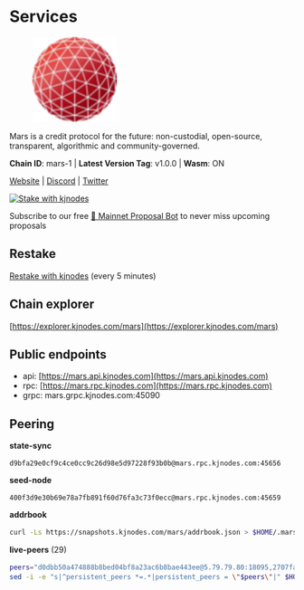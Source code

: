 # Services

<figure><img src="https://raw.githubusercontent.com/kj89/cosmos-images/main/logos/mars.png" width="150" alt=""><figcaption></figcaption></figure>

Mars is a credit protocol for the future: non-custodial,  open-source, transparent, algorithmic and community-governed.

**Chain ID**: mars-1 | **Latest Version Tag**: v1.0.0 | **Wasm**: ON

[Website](https://marsprotocol.io) | [Discord](https://discord.gg/marsprotocol) | [Twitter](https://twitter.com/mars_protocol)

[![Stake with kjnodes](https://i.ibb.co/cr44Q8j/button-stake-with-kjnodes.png)](https://restake.app/mars/marsvaloper1p9t4gr40rnpdwqacxgcqp7ffrfw908nu020g4n)

Subscribe to our free [🤖 Mainnet Proposal Bot](https://t.me/kjnodes_proposal_bot) to never miss upcoming proposals

## Restake

[Restake with kjnodes](https://restake.app/mars/marsvaloper1p9t4gr40rnpdwqacxgcqp7ffrfw908nu020g4n) (every 5 minutes)
## Chain explorer
[https://explorer.kjnodes.com/mars](https://explorer.kjnodes.com/mars)

## Public endpoints

* api: [https://mars.api.kjnodes.com](https://mars.api.kjnodes.com)
* rpc: [https://mars.rpc.kjnodes.com](https://mars.rpc.kjnodes.com)
* grpc: mars.grpc.kjnodes.com:45090

## Peering

**state-sync**

```text
d9bfa29e0cf9c4ce0cc9c26d98e5d97228f93b0b@mars.rpc.kjnodes.com:45656
```

**seed-node**

```text
400f3d9e30b69e78a7fb891f60d76fa3c73f0ecc@mars.rpc.kjnodes.com:45659
```

**addrbook**
```bash
curl -Ls https://snapshots.kjnodes.com/mars/addrbook.json > $HOME/.mars/config/addrbook.json
```

**live-peers** (29)
```bash
peers="d0dbb50a474888b8bed04bf8a23ac6b8bae443ee@5.79.79.80:18095,2707fa9064faa355fc98795361c2d9a3fa7514fc@185.232.69.25:26656,471518432477e31ea348af246c0b54095d41352c@169.155.47.57:26656,84f821d36d45cc0cdaa4ff05297e888bb0d9de8f@85.237.193.111:26656,436baf65a7e0e79c2c5453798ae72e71213ec502@18.216.221.25:26656,7583038c5f21ef6ddb60692469cfd80c97dd585d@88.218.224.126:26656,d9bfa29e0cf9c4ce0cc9c26d98e5d97228f93b0b@65.109.88.38:45656,73be725377cc966d8da48f751085de4d1581b391@185.242.112.32:27651,c3763808d3ed05c475b8a31cdd97fc522c088f4f@162.55.245.149:12020,c0e6bf4193accabc14171ce163e704dcec5ea5df@51.91.215.170:36095,c46be592341987eae20ac681cb08d2abcc02ab9a@137.74.4.20:2000,969af6a39a0f7e8a17b92d90888360ad92248626@65.108.132.107:2000,b88814bddfccd85289d7201bfd6fc6c4b3342ab2@178.162.165.193:36095,d2a2c21754be65ad4a4f1de1f6163f681a6e8af8@192.99.44.79:18556,be7d56127ef887d095b2f55f09be5fee1969d922@146.59.52.48:18095,62246c0c33a1a5a9f0fb4b40ab45db39cab5c44f@165.22.199.234:26130,6bcae846a2dc02b86ef6a0950655e65522da4e56@65.109.106.169:26656,76969af1bccdd4dcc511741b171c3d4ccb837ba6@146.59.85.223:18556,59bb909c57664fafe88bf1b6924769c15a769ba4@65.108.125.236:3000,7fa2f4bdbacaf4569621dc76b3e4df4c13b8710e@65.109.71.250:22656,9ab42d56b7cfd78eeed997b276dc7aec27374e42@65.109.52.156:10656,7bcc2e490b6aa2536d68de0881cba2ee7134840c@139.59.8.48:26130,7f4be5f7db9b920e965197b65974f0e1e64749e4@144.126.128.128:26656,9cb92702727bc5f3d40154e625b9553a04f4d649@65.109.104.72:18556,ebc272824924ea1a27ea3183dd0b9ba713494f83@185.16.39.158:27056,be494851610016cff8853796a99c3ad46d8d1b5b@65.108.76.242:36095,88f8e4d74b70e18d4f3515d34701704086aa77e1@38.146.3.134:18556,d10e5704f3c8e9dd6ef42445e4b88bb57d0a8289@65.108.8.247:18556,ca5a76c51bbbc57f839e6ed08953d3926eaa6e5b@34.159.232.61:26656"
sed -i -e "s|^persistent_peers *=.*|persistent_peers = \"$peers\"|" $HOME/.mars/config/config.toml
```
